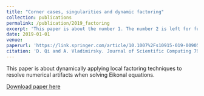 ```yaml
---
title: "Corner cases, singularities and dynamic factoring"
collection: publications
permalink: /publication/2019_factoring
excerpt: 'This paper is about the number 1. The number 2 is left for future work.'
date: 2019-01-01
venue:
paperurl: 'https://link.springer.com/article/10.1007%2Fs10915-019-00905-6'
citation: 'D. Qi and A. Vladimirsky. Journal of Scientific Computing 79/3: 1456–1476 (2019)'
---
```

This paper is about dynamically applying local factoring techniques to resolve numerical artifacts when solving Eikonal equations.

[Download paper here](https://link.springer.com/article/10.1007%2Fs10915-019-00905-6)
